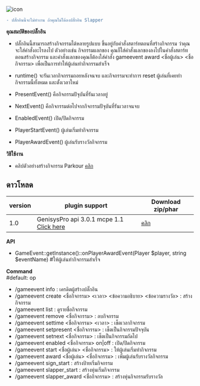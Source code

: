![icon](images/1.0/PicsArt_02-12-11.18.36.jpg)


```diff
- ปลั๊กอินนี้จะไม่ทำงาน ถ้าคุณไม่ได้ลงปลั๊กอิน Slapper
```


**คุณสมบัติของปลั๊กอิน**<br>
- ปลั๊กอินนี้สามารถสร้างกิจกรรมได้หลายรูปแบบ ขึ้นอยู่กับคำสั่งสตาร์ทตอนที่สร้างกิจกรรม ว่าคุณจะใส่คำสั่งอะไรลงไป ตัวอย่างเช่น กิจกรรมแลกของ คุณก็ใส่คำสั่งแลกของลงไปในคำสั่งสตาร์ทตอนสร้างกิจกรรม และคำสั่งแลกของคุณก็ต้องใส่คำสั่ง gameevent award <ชื่อผู้เล่น> <ชื่อกิจกรรม> เพื่อเป็นการทำให้ผู้เล่นทำกิจกรรมสำเร็จ

- runtime() จะรันเวลากิจกรรมถอยหลังจนจบ และกิจกรรมจะทำการ reset ผู้เล่นที่เคยทำกิจกรรมนี้ทั้งหมด และตั้งเวลาใหม่
- PresentEvent() คือกิจกรรมปัจุบันที่รันเวลาอยู่
- NextEvent() คือกิจกรรมต่อไปจากกิจกรรมปัจุบันที่รันเวลาจนจบ
- EnabledEvent() เปิด/ปิดกิจกรรม
- PlayerStartEvent() ผู้เล่นเริ่มทำกิจกรรม
- PlayerAwardEvent() ผู้เล่นรับรางวัลกิจกรรม


**วิธีใช้งาน**<br>
- คลิปตัวอย่างสร้างกิจกรรม Parkour [คลิก](https://youtu.be/-XBYw0t43As)


## ดาวโหลด
| version  | plugin support                        | Download  zip/phar                                                 |
| ---- | ------------------------------------ | ---------------------------------------------------------- |
| 1.0  | GenisysPro api 3.0.1 mcpe 1.1 [Click here](https://github.com/GenisysPro/GenisysPro) | [คลิก](https://github.com/HmmHmmmm/GameEventPlugin/releases/1.0) |


**API**<br>
- GameEvent::getInstance()::onPlayerAwardEvent(Player $player, string $eventName) #ให้ผู้เล่นทำกิจกรรมสำเร็จ


**Command**<br>
#default: op
- /gameevent info : เครดิตผู้สร้างปลั๊กอิน
- /gameevent create <ชื่อกิจกรรม> <เวลา> <ข้อความอธิบาย> <ข้อความรางวัล> : สร้างกิจกรรม
- /gameevent list : ดูรายชื่อกิจกรรม
- /gameevent remove <ชื่อกิจกรรม> : ลบกิจกรรม
- /gameevent settime <ชื่อกิจกรรม> <เวลา> : เช็ตเวลากิจกรรม
- /gameevent setpresent <ชื่อกิจกรรม> : เช็ตเป็นกิจกรรมปัจจุบัน
- /gameevent setnext <ชื่อกิจกรรม> : เช็ตเป็นกิจกรรมถัดไป
- /gameevent enabled <ชื่อกิจกรรม> on|off : เปิด/ปิดกิจกรรม
- /gameevent start <ชื่อผู้เล่น> <ชื่อกิจกรรม> : ให้ผู้เล่นเริ่มทำกิจกรรม
- /gameevent award <ชื่อผู้เล่น> <ชื่อกิจกรรม> : เพิ่มผู้เล่นรับรางวัลกิจกรรม
- /gameevent sign_start : สร้างป้ายเริ่มกิจกรรม
- /gameevent slapper_start : สร้างหุ่นเริ่มกิจกรรม
- /gameevent slapper_award <ชื่อกิจกรรม> : สร้างหุ่นกิจกรรมรับรางวัล
